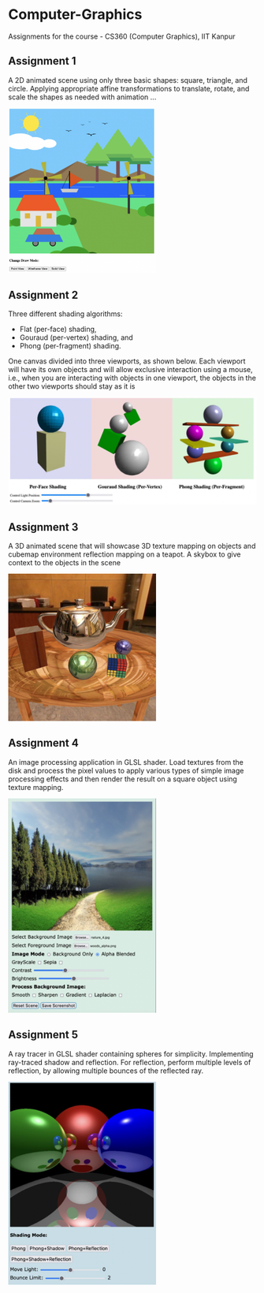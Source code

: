# Computer-Graphics
Assignments for the course - CS360 (Computer Graphics), IIT Kanpur

<h2>Assignment 1</h2>
<p>
  A 2D animated scene using only three basic shapes: square, triangle, and circle. Applying appropriate affine transformations to translate, rotate, and scale the shapes as needed with animation ...
</p>
<img src="https://github.com/Shreyasi2002/Computer-Graphics/blob/main/images/ass1.png" alt="2D Scene" width="300">

<h2>Assignment 2</h2>
<p>
  Three different shading algorithms: 
  <ul>
      <li>Flat (per-face) shading, </li>
      <li>Gouraud (per-vertex) shading, and </li>
      <li>Phong (per-fragment) shading.</li>
  </ul>
  One canvas divided into three viewports, as shown below. Each viewport will have its own objects and will allow exclusive interaction using a mouse, i.e., when you are interacting with objects in one viewport, the objects in the other two viewports should stay as it is
</p>
<img src="https://github.com/Shreyasi2002/Computer-Graphics/blob/main/images/ass2.png" alt="Shading" width="600">

<h2>Assignment 3</h2>
<p>
  A 3D animated scene that will showcase 3D texture mapping on objects and cubemap environment reflection mapping on a teapot. A skybox to give context to the objects in the scene
</p>
<img src="https://github.com/Shreyasi2002/Computer-Graphics/blob/main/images/ass3.png" alt="Reflection" width="300">

<h2>Assignment 4</h2>
<p>
  An image processing application in GLSL shader. Load textures from the disk and process the pixel values to apply various types of simple image processing effects and then render the result on a square object using texture mapping.
</p>
<img src="https://github.com/Shreyasi2002/Computer-Graphics/blob/main/images/ass4.png" alt="Image-processor" width="300">

<h2>Assignment 5</h2>
<p>
  A ray tracer in GLSL shader containing spheres for simplicity. Implementing ray-traced shadow and reflection. For reflection, perform multiple levels of reflection, by allowing multiple bounces of the reflected ray.
</p>
<img src="https://github.com/Shreyasi2002/Computer-Graphics/blob/main/images/ass5.png" alt="Ray-tracer" width="300">

